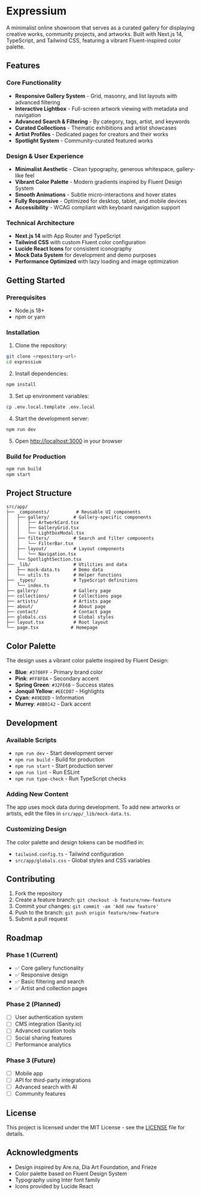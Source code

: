 # Expressium

A minimalist online showroom that serves as a curated gallery for displaying creative works, community projects, and artworks. Built with Next.js 14, TypeScript, and Tailwind CSS, featuring a vibrant Fluent-inspired color palette.

## Features

### Core Functionality
- **Responsive Gallery System** - Grid, masonry, and list layouts with advanced filtering
- **Interactive Lightbox** - Full-screen artwork viewing with metadata and navigation
- **Advanced Search & Filtering** - By category, tags, artist, and keywords
- **Curated Collections** - Thematic exhibitions and artist showcases
- **Artist Profiles** - Dedicated pages for creators and their works
- **Spotlight System** - Community-curated featured works

### Design & User Experience
- **Minimalist Aesthetic** - Clean typography, generous whitespace, gallery-like feel
- **Vibrant Color Palette** - Modern gradients inspired by Fluent Design System
- **Smooth Animations** - Subtle micro-interactions and hover states
- **Fully Responsive** - Optimized for desktop, tablet, and mobile devices
- **Accessibility** - WCAG compliant with keyboard navigation support

### Technical Architecture
- **Next.js 14** with App Router and TypeScript
- **Tailwind CSS** with custom Fluent color configuration
- **Lucide React Icons** for consistent iconography
- **Mock Data System** for development and demo purposes
- **Performance Optimized** with lazy loading and image optimization

## Getting Started

### Prerequisites
- Node.js 18+ 
- npm or yarn

### Installation

1. Clone the repository:
```bash
git clone <repository-url>
cd expressium
```

2. Install dependencies:
```bash
npm install
```

3. Set up environment variables:
```bash
cp .env.local.template .env.local
```

4. Start the development server:
```bash
npm run dev
```

5. Open [http://localhost:3000](http://localhost:3000) in your browser

### Build for Production

```bash
npm run build
npm start
```

## Project Structure

```
src/app/
├── _components/          # Reusable UI components
│   ├── gallery/         # Gallery-specific components
│   │   ├── ArtworkCard.tsx
│   │   ├── GalleryGrid.tsx
│   │   └── LightboxModal.tsx
│   ├── filters/         # Search and filter components
│   │   └── FilterBar.tsx
│   ├── layout/          # Layout components
│   │   └── Navigation.tsx
│   └── SpotlightSection.tsx
├── _lib/                # Utilities and data
│   ├── mock-data.ts     # Demo data
│   └── utils.ts         # Helper functions
├── _types/              # TypeScript definitions
│   └── index.ts
├── gallery/             # Gallery page
├── collections/         # Collections page
├── artists/             # Artists page
├── about/               # About page
├── contact/             # Contact page
├── globals.css          # Global styles
├── layout.tsx           # Root layout
└── page.tsx            # Homepage
```

## Color Palette

The design uses a vibrant color palette inspired by Fluent Design:

- **Blue**: `#3700FF` - Primary brand color
- **Pink**: `#FF8FDA` - Secondary accent 
- **Spring Green**: `#32FE6B` - Success states
- **Jonquil Yellow**: `#EECD07` - Highlights
- **Cyan**: `#49EDED` - Information
- **Murrey**: `#8B0142` - Dark accent

## Development

### Available Scripts

- `npm run dev` - Start development server
- `npm run build` - Build for production
- `npm run start` - Start production server  
- `npm run lint` - Run ESLint
- `npm run type-check` - Run TypeScript checks

### Adding New Content

The app uses mock data during development. To add new artworks or artists, edit the files in `src/app/_lib/mock-data.ts`.

### Customizing Design

The color palette and design tokens can be modified in:
- `tailwind.config.ts` - Tailwind configuration
- `src/app/globals.css` - Global styles and CSS variables

## Contributing

1. Fork the repository
2. Create a feature branch: `git checkout -b feature/new-feature`
3. Commit your changes: `git commit -am 'Add new feature'`
4. Push to the branch: `git push origin feature/new-feature`
5. Submit a pull request

## Roadmap

### Phase 1 (Current)
- ✅ Core gallery functionality
- ✅ Responsive design
- ✅ Basic filtering and search
- ✅ Artist and collection pages

### Phase 2 (Planned)
- [ ] User authentication system
- [ ] CMS integration (Sanity.io)
- [ ] Advanced curation tools
- [ ] Social sharing features
- [ ] Performance analytics

### Phase 3 (Future)
- [ ] Mobile app
- [ ] API for third-party integrations
- [ ] Advanced search with AI
- [ ] Community features

## License

This project is licensed under the MIT License - see the [LICENSE](LICENSE) file for details.

## Acknowledgments

- Design inspired by Are.na, Dia Art Foundation, and Frieze
- Color palette based on Fluent Design System
- Typography using Inter font family
- Icons provided by Lucide React